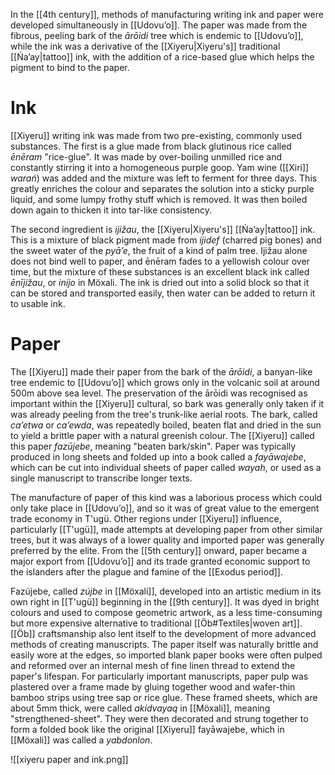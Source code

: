 In the [[4th century]], methods of manufacturing writing ink and paper were developed simultaneously in [[Udovuʼo]]. The paper was made from the fibrous, peeling bark of the *ārōidi* tree which is endemic to [[Udovuʼo]], while the ink was a derivative of the [[Xiyeru|Xiyeru's]] traditional [[Ńaʼay|tattoo]] ink, with the addition of a rice-based glue which helps the pigment to bind to the paper.
# Ink
[[Xiyeru]] writing ink was made from two pre-existing, commonly used substances. The first is a glue made from black glutinous rice called *ēnēram* "rice-glue". It was made by over-boiling unmilled rice and constantly stirring it into a homogeneous purple goop. Yam wine ([[Xiri]] *warań*) was added and the mixture was left to ferment for three days. This greatly enriches the colour and separates the solution into a sticky purple liquid, and some lumpy frothy stuff which is removed. It was then boiled down again to thicken it into tar-like consistency.

The second ingredient is *ijižau*, the [[Xiyeru|Xiyeru's]] [[Ńaʼay|tattoo]] ink. This is a mixture of black pigment made from *ijidef* (charred pig bones) and the sweet water of the *pyāʼe*, the fruit of a kind of palm tree. Ijižau alone does not bind well to paper, and ēnēram fades to a yellowish colour over time, but the mixture of these substances is an excellent black ink called *ēnījižau*, or *iníjo* in Möxali. The ink is dried out into a solid block so that it can be stored and transported easily, then water can be added to return it to usable ink.
# Paper
The [[Xiyeru]] made their paper from the bark of the *ārōidi*, a banyan-like tree endemic to [[Udovuʼo]] which grows only in the volcanic soil at around 500m above sea level. The preservation of the ārōidi was recognised as important within the [[Xiyeru]] cultural, so bark was generally only taken if it was already peeling from the tree's trunk-like aerial roots. The bark, called *caʼetwa* or *caʼewda*, was repeatedly boiled, beaten flat and dried in the sun to yield a brittle paper with a natural greenish colour. The [[Xiyeru]] called this paper *fazūjebe*, meaning "beaten bark/skin". Paper was typically produced in long sheets and folded up into a book called a *fayāwajebe*, which can be cut into individual sheets of paper called *wayah*, or used as a single manuscript to transcribe longer texts.

The manufacture of paper of this kind was a laborious process which could only take place in [[Udovuʼo]], and so it was of great value to the emergent trade economy in T'ugü. Other regions under [[Xiyeru]] influence, particularly [[T'ugü]], made attempts at developing paper from other similar trees, but it was always of a lower quality and imported paper was generally preferred by the elite. From the [[5th century]] onward, paper became a major export from [[Udovuʼo]] and its trade granted economic support to the islanders after the plague and famine of the [[Exodus period]].

Fazújebe, called *zújbe* in [[Möxali]], developed into an artistic medium in its own right in [[T'ugü]] beginning in the [[9th century]]. It was dyed in bright colours and used to compose geometric artwork, as a less time-consuming but more expensive alternative to traditional [[Öb#Textiles|woven art]]. [[Öb]] craftsmanship also lent itself to the development of more advanced methods of creating manuscripts. The paper itself was naturally brittle and easily wore at the edges, so imported blank paper books were often pulped and reformed over an internal mesh of fine linen thread to extend the paper's lifespan. For particularly important manuscripts, paper pulp was plastered over a frame made by gluing together wood and wafer-thin bamboo strips using tree sap or rice glue. These framed sheets, which are about 5mm thick, were called *akídvayaq* in [[Möxali]], meaning "strengthened-sheet". They were then decorated and strung together to form a folded book like the original [[Xiyeru]] fayāwajebe, which in [[Möxali]] was called a *yabdonlon*.

![[xiyeru paper and ink.png]]